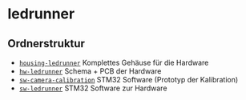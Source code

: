 # ledrunner

## Ordnerstruktur

- [`housing-ledrunner`](housing-ledrunner) Komplettes Gehäuse für die Hardware
- [`hw-ledrunner`](hw-ledrunner) Schema + PCB der Hardware
- [`sw-camera-calibration`](sw-camera-calibration) STM32 Software (Prototyp der Kalibration)
- [`sw-ledrunner`](sw-ledrunner) STM32 Software zur Hardware

